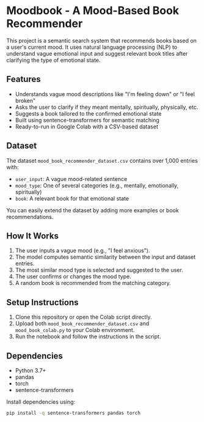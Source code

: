 # Moodbook - A Mood-Based Book Recommender

This project is a semantic search system that recommends books based on a user's current mood. It uses natural language processing (NLP) to understand vague emotional input and suggest relevant book titles after clarifying the type of emotional state.

## Features

- Understands vague mood descriptions like "I'm feeling down" or "I feel broken"
- Asks the user to clarify if they meant mentally, spiritually, physically, etc.
- Suggests a book tailored to the confirmed emotional state
- Built using sentence-transformers for semantic matching
- Ready-to-run in Google Colab with a CSV-based dataset

## Dataset

The dataset `mood_book_recommender_dataset.csv` contains over 1,000 entries with:
- `user_input`: A vague mood-related sentence
- `mood_type`: One of several categories (e.g., mentally, emotionally, spiritually)
- `book`: A relevant book for that emotional state

You can easily extend the dataset by adding more examples or book recommendations.

## How It Works

1. The user inputs a vague mood (e.g., "I feel anxious").
2. The model computes semantic similarity between the input and dataset entries.
3. The most similar mood type is selected and suggested to the user.
4. The user confirms or changes the mood type.
5. A random book is recommended from the matching category.

## Setup Instructions

1. Clone this repository or open the Colab script directly.
2. Upload both `mood_book_recommender_dataset.csv` and `mood_book_colab.py` to your Colab environment.
3. Run the notebook and follow the instructions in the script.

## Dependencies

- Python 3.7+
- pandas
- torch
- sentence-transformers

Install dependencies using:

```bash
pip install -q sentence-transformers pandas torch
